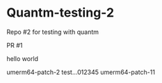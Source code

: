 # Quantm-testing-2
Repo #2 for testing with quantm

PR #1

hello
world

umerm64-patch-2
test...012345
umerm64-patch-11
